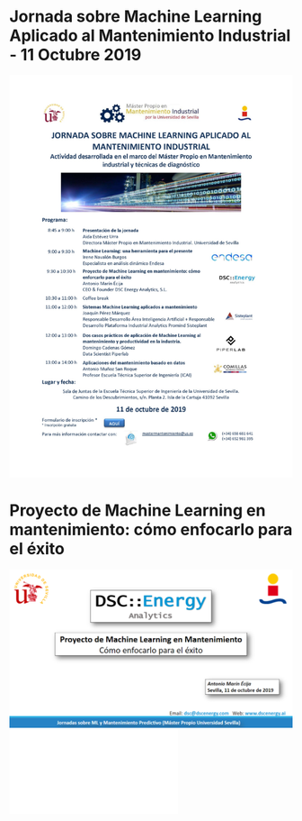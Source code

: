 # Jornada sobre Machine Learning Aplicado al Mantenimiento Industrial - 11 Octubre 2019

![Jornada sobre Machine Learning Aplicado al Mantenimiento Industrial](/images/jornadas_ML_Manteninimiento.png)

# Proyecto de Machine Learning en mantenimiento: cómo enfocarlo para el éxito
![Presentación](/images/presentacion.png)
![Link a la Presentación](Proyectos_ML_en_Mantenimiento_Predictivo.pdf)

